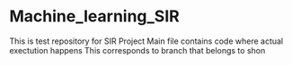 # Machine_learning_SIR
This is test repository for SIR Project
Main file contains code where actual exectution happens
This corresponds to branch that belongs to shon
